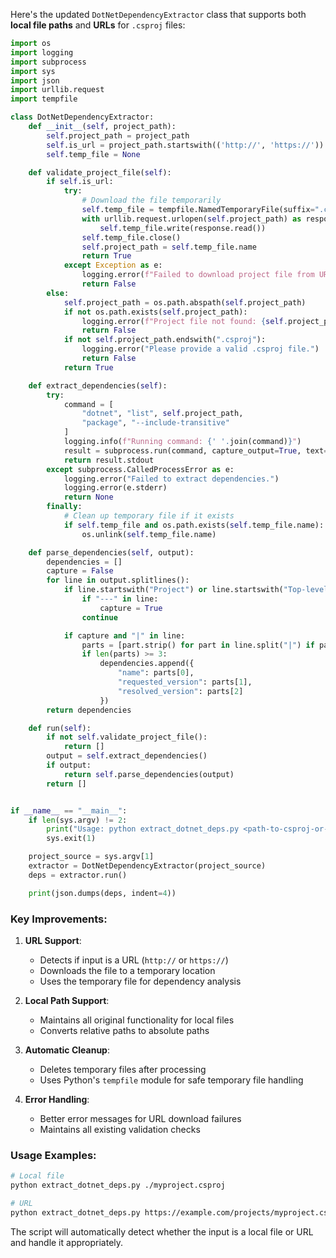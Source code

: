 Here's the updated `DotNetDependencyExtractor` class that supports both **local file paths** and **URLs** for `.csproj` files:

```python
import os
import logging
import subprocess
import sys
import json
import urllib.request
import tempfile

class DotNetDependencyExtractor:
    def __init__(self, project_path):
        self.project_path = project_path
        self.is_url = project_path.startswith(('http://', 'https://'))
        self.temp_file = None

    def validate_project_file(self):
        if self.is_url:
            try:
                # Download the file temporarily
                self.temp_file = tempfile.NamedTemporaryFile(suffix=".csproj", delete=False)
                with urllib.request.urlopen(self.project_path) as response:
                    self.temp_file.write(response.read())
                self.temp_file.close()
                self.project_path = self.temp_file.name
                return True
            except Exception as e:
                logging.error(f"Failed to download project file from URL: {e}")
                return False
        else:
            self.project_path = os.path.abspath(self.project_path)
            if not os.path.exists(self.project_path):
                logging.error(f"Project file not found: {self.project_path}")
                return False
            if not self.project_path.endswith(".csproj"):
                logging.error("Please provide a valid .csproj file.")
                return False
            return True

    def extract_dependencies(self):
        try:
            command = [
                "dotnet", "list", self.project_path,
                "package", "--include-transitive"
            ]
            logging.info(f"Running command: {' '.join(command)}")
            result = subprocess.run(command, capture_output=True, text=True, check=True)
            return result.stdout
        except subprocess.CalledProcessError as e:
            logging.error("Failed to extract dependencies.")
            logging.error(e.stderr)
            return None
        finally:
            # Clean up temporary file if it exists
            if self.temp_file and os.path.exists(self.temp_file.name):
                os.unlink(self.temp_file.name)

    def parse_dependencies(self, output):
        dependencies = []
        capture = False
        for line in output.splitlines():
            if line.startswith("Project") or line.startswith("Top-level") or "---" in line:
                if "---" in line:
                    capture = True
                continue

            if capture and "|" in line:
                parts = [part.strip() for part in line.split("|") if part.strip()]
                if len(parts) >= 3:
                    dependencies.append({
                        "name": parts[0],
                        "requested_version": parts[1],
                        "resolved_version": parts[2]
                    })
        return dependencies

    def run(self):
        if not self.validate_project_file():
            return []
        output = self.extract_dependencies()
        if output:
            return self.parse_dependencies(output)
        return []


if __name__ == "__main__":
    if len(sys.argv) != 2:
        print("Usage: python extract_dotnet_deps.py <path-to-csproj-or-url>")
        sys.exit(1)

    project_source = sys.argv[1]
    extractor = DotNetDependencyExtractor(project_source)
    deps = extractor.run()

    print(json.dumps(deps, indent=4))
```

### Key Improvements:

1. **URL Support**:
   - Detects if input is a URL (`http://` or `https://`)
   - Downloads the file to a temporary location
   - Uses the temporary file for dependency analysis

2. **Local Path Support**:
   - Maintains all original functionality for local files
   - Converts relative paths to absolute paths

3. **Automatic Cleanup**:
   - Deletes temporary files after processing
   - Uses Python's `tempfile` module for safe temporary file handling

4. **Error Handling**:
   - Better error messages for URL download failures
   - Maintains all existing validation checks

### Usage Examples:

```bash
# Local file
python extract_dotnet_deps.py ./myproject.csproj

# URL
python extract_dotnet_deps.py https://example.com/projects/myproject.csproj
```

The script will automatically detect whether the input is a local file or URL and handle it appropriately.